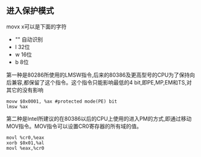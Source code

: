 ## 进入保护模式

movx x可以是下面的字符

* "" 自动识别
* l  32位
* w  16位
* b  8位

第一种是80286所使用的LMSW指令,后来的80386及更高型号的CPU为了保持向后兼容,都保留了这个指令。这个指令只能影响最低的4 bit,即PE,MP,EM和TS,对其它的没有影响

```Assembly
movw $0x0001, %ax #protected mode(PE) bit
lmsw %ax 
```

第二种是Intel所建议的在80386以后的CPU上使用的进入PM的方式,即通过移动MOV指令。MOV指令可以设置CR0寄存器的所有域的值。

```Assembly
movl %cr0,%eax 
xorb $0x01,%al 
movl %eax,%cr0
```
